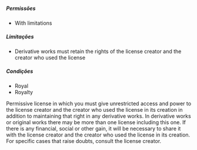 ##### Permissões
*   With limitations
##### Limitações
*   Derivative works must retain the rights of the license creator and the creator who used the license
##### Condições
*   Royal
*   Royalty

Permissive license in which you must give unrestricted access and power to the license creator and the creator who used the license in its creation in addition to maintaining that right in any derivative works. In derivative works or original works there may be more than one license including this one. If there is any financial, social or other gain, it will be necessary to share it with the license creator and the creator who used the license in its creation. For specific cases that raise doubts, consult the license creator.

